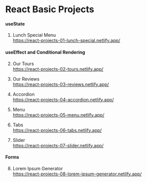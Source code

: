 # React Basic Projects

#### useState


1. Lunch Special Menu <br>
https://react-projects-01-lunch-special.netlify.app/

#### useEffect and Conditional Rendering

2. Our Tours<br>
https://react-projects-02-tours.netlify.app/

3. Our Reviews<br>
https://react-projects-03-reviews.netlify.app/

4. Accordion<br>
https://react-projects-04-accordion.netlify.app/

5. Menu<br>
https://react-projects-05-menu.netlify.app/

6. Tabs<br>
https://react-projects-06-tabs.netlify.app/

7. Slider<br>
https://react-projects-07-slider.netlify.app/

#### Forms

8. Lorem Ipsum Generator<br>
https://react-projects-08-lorem-ipsum-generator.netlify.app/